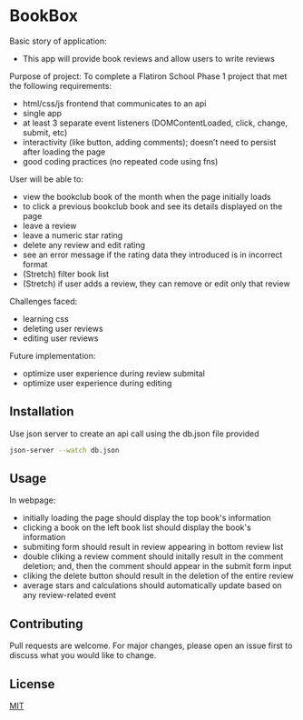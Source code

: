 # BookBox

Basic story of application:
- This app will provide book reviews and allow users to write reviews

Purpose of project:
To complete a Flatiron School Phase 1 project that met the following requirements:
- html/css/js frontend that communicates to an api
- single app
- at least 3 separate event listeners (DOMContentLoaded, click, change, submit, etc)
- interactivity (like button, adding comments); doesn’t need to persist after loading the page
- good coding practices (no repeated code using fns)

User will be able to:
- view the bookclub book of the month when the page initially loads
- to click a previous bookclub book and see its details displayed on the page
- leave a review
- leave a numeric star rating
- delete any review and edit rating
- see an error message if the rating data they introduced is in incorrect format
- (Stretch) filter book list
- (Stretch) if user adds a review, they can remove or edit only that review

Challenges faced:
- learning css
- deleting user reviews
- editing user reviews

Future implementation:
- optimize user experience during review submital
- optimize user experience during editing



## Installation
Use json server to create an api call using the db.json file provided
```bash
json-server --watch db.json
```

## Usage
In webpage:
- initially loading the page should display the top book's information
- clicking a book on the left book list should display the book's information
- submiting form should result in review appearing in bottom review list
- double cliking a review comment should initally result in the comment deletion; and, then the comment should appear in the submit form input
- cliking the delete button should result in the deletion of the entire review
- average stars and calculations should automatically update based on any review-related event

## Contributing
Pull requests are welcome. For major changes, please open an issue first to discuss what you would like to change.

## License
[MIT](https://cdnjs.cloudflare.com/ajax/libs/semantic-ui/1.11.8/semantic.min.css)
